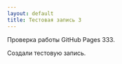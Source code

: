 ```yaml
---
layout: default
title: Тестовая запись 3
---
```


Проверка работы GitHub Pages 333.

<!--more-->

Создали тестовую запись.
